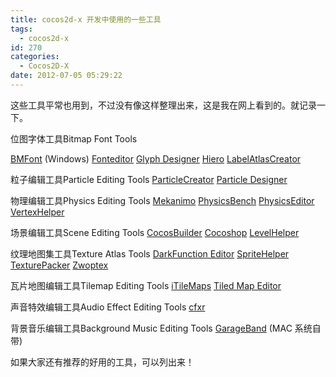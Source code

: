 ```yaml
---
title: cocos2d-x 开发中使用的一些工具
tags:
  - cocos2d-x
id: 270
categories:
  - Cocos2D-X
date: 2012-07-05 05:29:22
---
```


这些工具平常也用到，不过没有像这样整理出来，这是我在网上看到的。就记录一下。

位图字体工具Bitmap Font Tools

[BMFont](http://www.angelcode.com/products/bmfont) (Windows)
[Fonteditor](http://code.google.com/p/fonteditor)
[Glyph Designer](http://glyphdesigner.71squared.com/)
[Hiero](http://slick.cokeandcode.com/demos/hiero.jnlp)
[LabelAtlasCreator](http://www.cocos2d-iphone.org/forum/topic/4357)

粒子编辑工具Particle Editing Tools
[ParticleCreator](http://www.cocos2d-iphone.org/forum/topic/16363)
[Particle Designer](http://particledesigner.71squared.com/)

物理编辑工具Physics Editing Tools
[Mekanimo](http://www.mekanimo.net/)
[PhysicsBench](http://www.cocos2d-iphone.org/forum/topic/9064)
[PhysicsEditor](http://www.physicseditor.de/)
[VertexHelper](http://www.cocos2d-iphone.org/archives/779)

场景编辑工具Scene Editing Tools
[CocosBuilder](http://cocosbuilder.com/)
[Cocoshop](http://www.cocos2d-iphone.org/forum/topic/15668)
[LevelHelper](http://www.levelhelper.org/)

纹理地图集工具Texture Atlas Tools
[DarkFunction Editor](http://darkfunction.com/)
[SpriteHelper](http://www.spritehelper.org/)
[TexturePacker](http://www.texturepacker.com/)
[Zwoptex](http://zwoptexapp.com/)

瓦片地图编辑工具Tilemap Editing Tools
[iTileMaps](http://www.klemix.com/page/iTileMaps.aspx)
[Tiled Map Editor](http://www.mapeditor.org/)

声音特效编辑工具Audio Effect Editing Tools
[cfxr](http://thirdcog.eu/apps/cfxr/)

背景音乐编辑工具Background Music Editing Tools
[GarageBand](http://itunes.apple.com/cn/app/garageband/id408980954?l=en&amp;mt=12/) (MAC 系统自带)

如果大家还有推荐的好用的工具，可以列出来！